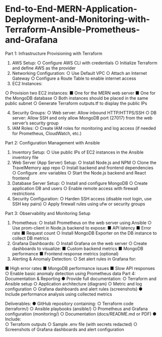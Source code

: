 # End-to-End-MERN-Application-Deployment-and-Monitoring-with-Terraform-Ansible-Prometheus-and-Grafana
Part 1: Infrastructure Provisioning with Terraform
1. AWS Setup:
○ Configure AWS CLI with credentials
○ Initialize Terraform and define AWS as the provider
2. Networking Configuration:
○ Use Default VPC
○ Attach an Internet Gateway
○ Configure a Route Table to enable internet access
3. EC2 Instances:

○ Provision two EC2 instances:
■ One for the MERN web server
■ One for the MongoDB database
○ Both instances should be placed in the same public subnet
○ Generate Terraform outputs.tf to display the public IPs

4. Security Groups:
○ Web server: Allow inbound HTTP/HTTPS/SSH
○ DB server: Allow SSH and only allow MongoDB port (27017) from the web
server’s security group  
5. IAM Roles:      ○ Create IAM roles for monitoring and log access (if needed for Prometheus,
CloudWatch, etc.)



Part 2: Configuration Management with Ansible
1. Inventory Setup:
○ Use public IPs of EC2 instances in the Ansible inventory file
2. Web Server (App Server) Setup:
○ Install Node.js and NPM
○ Clone the TravelMemory app repo
○ Install backend and frontend dependencies
○ Configure .env variables
○ Start the Node.js backend and React frontend
3. Database Server Setup:
○ Install and configure MongoDB
○ Create application DB and users
○ Enable remote access with firewall restrictions
4. Security Configuration:
○ Harden SSH access (disable root login, use SSH key pairs)
○ Apply firewall rules using ufw or security groups


Part 3: Observability and Monitoring Setup
1. Prometheus:
○ Install Prometheus on the web server using Ansible
○ Use prom-client in Node.js backend to expose:
■ API latency
■ Error rate
■ Request count
○ Install MongoDB Exporter on the DB instance to collect DB metrics
2. Grafana Dashboards:
○ Install Grafana on the web server
○ Create dashboards to visualize:
■ Custom backend metrics
■ MongoDB performance
■ Frontend response metrics (optional)
3. Alerting & Anomaly Detection:
○ Set alert rules in Grafana for:

■ High error rates
■ MongoDB performance issues
■ Slow API responses
○ Enable basic anomaly detection using Prometheus data
Part 4: Documentation & Reporting
● Provide full documentation:
○ Terraform and Ansible setup
○ Application architecture (diagram)
○ Metric and log configuration
○ Grafana dashboards and alert rules (screenshots)
● Include performance analysis using collected metrics


Deliverables:
● GitHub repository containing:
○ Terraform code (terraform/)
○ Ansible playbooks (ansible/)
○ Prometheus and Grafana configuration (monitoring/)
○ Documentation (docs/README.md or PDF)
● Include:            
○ Terraform outputs
○ Sample .env file (with secrets redacted)
○ Screenshots of Grafana dashboards and alert configuration
